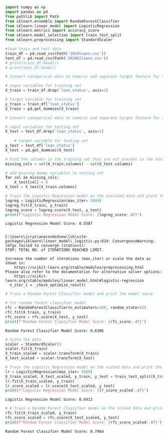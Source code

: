 ```python
import numpy as np
import pandas as pd
from pathlib import Path
from sklearn.ensemble import RandomForestClassifier
from sklearn.linear_model import LogisticRegression
from sklearn.metrics import accuracy_score
from sklearn.model_selection import train_test_split
from sklearn.preprocessing import StandardScaler
```


```python
#load train and test data
train_df = pd.read_csv(Path('2019loans.csv'))
test_df = pd.read_csv(Path('2020Q1loans.csv'))
# print(train_df.head())
# print(test_df.head())
```


```python
# Convert categorical data to numeric and separate target feature for training data

# input variables for training set
X_train = train_df.drop('loan_status', axis=1)

# target variable for training set
y_train = train_df['loan_status']
X_train = pd.get_dummies(X_train)
```


```python
# Convert categorical data to numeric and separate target feature for testing data

# input variables for testing set
X_test = test_df.drop('loan_status', axis=1)
 
    # target variable for testing set
y_test = test_df['loan_status'] 
X_test = pd.get_dummies(X_test)
```


```python
# Find the columns in the training set that are not present in the testing set
missing_cols = set(X_train.columns) - set(X_test.columns)

# add missing dummy variables to testing set
for col in missing_cols:
    X_test[col] = 0
X_test = X_test[X_train.columns]

```


```python
# Train the Logistic Regression model on the unscaled data and print the model score
logreg = LogisticRegression(max_iter= 5000)
logreg.fit(X_train, y_train)
logreg_score = logreg.score(X_test, y_test)
print(f"Logistic Regression Model Score: {logreg_score:.4f}")
```

    Logistic Regression Model Score: 0.5587
    

    C:\Users\jcrys\anaconda3new\lib\site-packages\sklearn\linear_model\_logistic.py:814: ConvergenceWarning: lbfgs failed to converge (status=1):
    STOP: TOTAL NO. of ITERATIONS REACHED LIMIT.
    
    Increase the number of iterations (max_iter) or scale the data as shown in:
        https://scikit-learn.org/stable/modules/preprocessing.html
    Please also refer to the documentation for alternative solver options:
        https://scikit-learn.org/stable/modules/linear_model.html#logistic-regression
      n_iter_i = _check_optimize_result(
    


```python
# Train a Random Forest Classifier model and print the model score

# fit random forest classifier model
rfc = RandomForestClassifier(n_estimators=100, random_state=42)
rfc.fit(X_train, y_train)
rfc_score = rfc.score(X_test, y_test)
print(f"Random Forest Classifier Model Score: {rfc_score:.4f}")
```

    Random Forest Classifier Model Score: 0.6306
    


```python
# Scale the data
scaler = StandardScaler()
scaler.fit(X_train)
X_train_scaled = scaler.transform(X_train)
X_test_scaled = scaler.transform(X_test)
```


```python
# Train the Logistic Regression model on the scaled data and print the model score
lr = LogisticRegression(max_iter= 5000)
X_train_scaled, X_test_scaled, y_train, y_test = train_test_split(X_train_scaled, y_train, test_size=0.2, random_state=42)
lr.fit(X_train_scaled, y_train)
lr_score_scaled = lr.score(X_test_scaled, y_test)
print(f"Logistic Regression Model Score: {lr_score_scaled:.4f}")
```

    Logistic Regression Model Score: 0.6913
    


```python
# # Train a Random Forest Classifier model on the scaled data and print the model score
rfc.fit(X_train_scaled, y_train)
rfc_score_scaled = rfc.score(X_test_scaled, y_test)
print(f"Random Forest Classifier Model Score: {rfc_score_scaled:.4f}")
```

    Random Forest Classifier Model Score: 0.7964
    


```python

```
